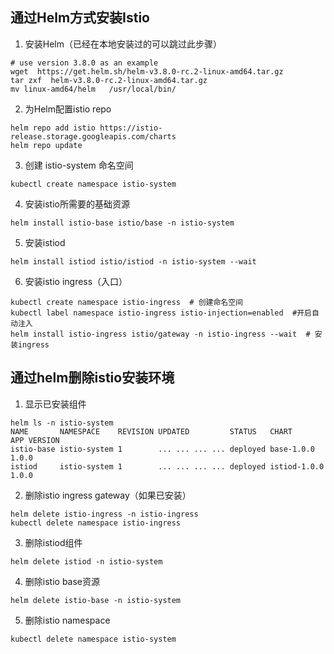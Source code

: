 
## 通过Helm方式安装Istio

1. 安装Helm（已经在本地安装过的可以跳过此步骤）
```
# use version 3.8.0 as an example
wget  https://get.helm.sh/helm-v3.8.0-rc.2-linux-amd64.tar.gz
tar zxf  helm-v3.8.0-rc.2-linux-amd64.tar.gz
mv linux-amd64/helm   /usr/local/bin/
```

2. 为Helm配置istio repo
```
helm repo add istio https://istio-release.storage.googleapis.com/charts
helm repo update
```

3. 创建 istio-system 命名空间
```
kubectl create namespace istio-system
```

4. 安装istio所需要的基础资源
```
helm install istio-base istio/base -n istio-system
```

5. 安装istiod
```
helm install istiod istio/istiod -n istio-system --wait
```

6. 安装istio ingress（入口）
```
kubectl create namespace istio-ingress  # 创建命名空间
kubectl label namespace istio-ingress istio-injection=enabled  #开启自动注入
helm install istio-ingress istio/gateway -n istio-ingress --wait  # 安装ingress
```

## 通过helm删除istio安装环境
1. 显示已安装组件
```
helm ls -n istio-system
NAME       NAMESPACE    REVISION UPDATED         STATUS   CHART        APP VERSION
istio-base istio-system 1        ... ... ... ... deployed base-1.0.0   1.0.0
istiod     istio-system 1        ... ... ... ... deployed istiod-1.0.0 1.0.0
```

2. 删除istio ingress gateway（如果已安装）
```
helm delete istio-ingress -n istio-ingress
kubectl delete namespace istio-ingress
```

3. 删除istiod组件
```
helm delete istiod -n istio-system
```

4. 删除istio base资源
```
helm delete istio-base -n istio-system
```

5. 删除istio namespace
```
kubectl delete namespace istio-system
```
